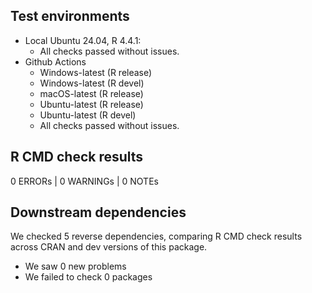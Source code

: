 ## Test environments

- Local Ubuntu 24.04, R 4.4.1:
    - All checks passed without issues.
- Github Actions
    - Windows-latest (R release)
    - Windows-latest (R devel)
    - macOS-latest (R release)
    - Ubuntu-latest (R release)
    - Ubuntu-latest (R devel)
    - All checks passed without issues.

## R CMD check results

0 ERRORs | 0 WARNINGs | 0 NOTEs

## Downstream dependencies

We checked 5 reverse dependencies, comparing R CMD check results across CRAN and dev versions of this package.

 * We saw 0 new problems
 * We failed to check 0 packages


